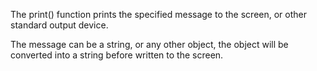 The print() function prints the specified message to the screen, or other standard output device.

The message can be a string, or any other object, the object will be converted into a string before written to the screen.